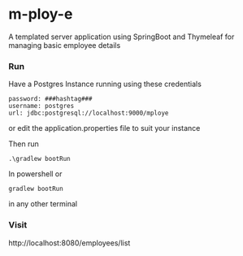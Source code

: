 # m-ploy-e

A templated server application using SpringBoot and Thymeleaf for managing basic employee details

### Run

Have a Postgres Instance running using these credentials

    password: ###hashtag###
    username: postgres
    url: jdbc:postgresql://localhost:9000/mploye

or edit the application.properties file to suit your instance

Then run

    .\gradlew bootRun

In powershell or

    gradlew bootRun

  in any other terminal


### Visit

http://localhost:8080/employees/list
